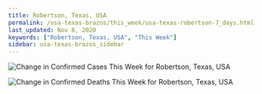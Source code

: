 ```yaml
---
title: Robertson, Texas, USA
permalink: /usa-texas-brazos/this_week/usa-texas-robertson-7_days.html
last_updated: Nov 8, 2020
keywords: ["Robertson, Texas, USA", "This Week"]
sidebar: usa-texas-brazos_sidebar
---
```


![Change in Confirmed Cases This Week for Robertson, Texas, USA](/covid_tracker/images/graphs/usa-texas-robertson-delta_confirmed-7_days_graph.png)

![Change in Confirmed Deaths This Week for Robertson, Texas, USA](/covid_tracker/images/graphs/usa-texas-robertson-delta_deaths-7_days_graph.png)
